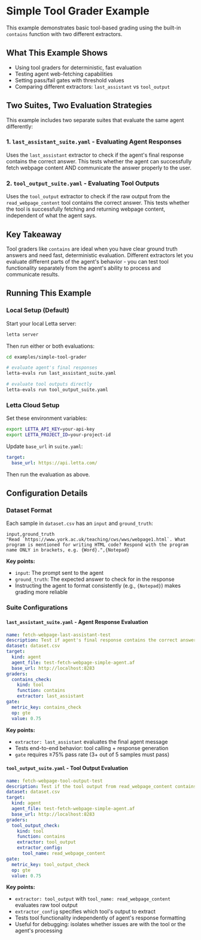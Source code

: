 # Simple Tool Grader Example

This example demonstrates basic tool-based grading using the built-in `contains` function with two different extractors.

## What This Example Shows

- Using tool graders for deterministic, fast evaluation
- Testing agent web-fetching capabilities
- Setting pass/fail gates with threshold values
- Comparing different extractors: `last_assistant` vs `tool_output`

## Two Suites, Two Evaluation Strategies

This example includes two separate suites that evaluate the same agent differently:

### 1. `last_assistant_suite.yaml` - Evaluating Agent Responses
Uses the `last_assistant` extractor to check if the agent's final response contains the correct answer. This tests whether the agent can successfully fetch webpage content AND communicate the answer properly to the user.

### 2. `tool_output_suite.yaml` - Evaluating Tool Outputs
Uses the `tool_output` extractor to check if the raw output from the `read_webpage_content` tool contains the correct answer. This tests whether the tool is successfully fetching and returning webpage content, independent of what the agent says.

## Key Takeaway

Tool graders like `contains` are ideal when you have clear ground truth answers and need fast, deterministic evaluation. Different extractors let you evaluate different parts of the agent's behavior - you can test tool functionality separately from the agent's ability to process and communicate results.

## Running This Example

### Local Setup (Default)

Start your local Letta server:
```bash
letta server
```

Then run either or both evaluations:
```bash
cd examples/simple-tool-grader

# evaluate agent's final responses
letta-evals run last_assistant_suite.yaml

# evaluate tool outputs directly
letta-evals run tool_output_suite.yaml
```

### Letta Cloud Setup

Set these environment variables:
```bash
export LETTA_API_KEY=your-api-key
export LETTA_PROJECT_ID=your-project-id
```

Update `base_url` in `suite.yaml`:
```yaml
target:
  base_url: https://api.letta.com/
```

Then run the evaluation as above.

## Configuration Details

### Dataset Format

Each sample in `dataset.csv` has an `input` and `ground_truth`:

```csv
input,ground_truth
"Read `https://www.york.ac.uk/teaching/cws/wws/webpage1.html`. What program is mentioned for writing HTML code? Respond with the program name ONLY in brackets, e.g. {Word}.",{Notepad}
```

**Key points:**
- `input`: The prompt sent to the agent
- `ground_truth`: The expected answer to check for in the response
- Instructing the agent to format consistently (e.g., `{Notepad}`) makes grading more reliable

### Suite Configurations

#### `last_assistant_suite.yaml` - Agent Response Evaluation

```yaml
name: fetch-webpage-last-assistant-test
description: Test if agent's final response contains the correct answer from fetched webpage
dataset: dataset.csv
target:
  kind: agent
  agent_file: test-fetch-webpage-simple-agent.af
  base_url: http://localhost:8283
graders:
  contains_check:
    kind: tool
    function: contains
    extractor: last_assistant
gate:
  metric_key: contains_check
  op: gte
  value: 0.75
```

**Key points:**
- `extractor: last_assistant` evaluates the final agent message
- Tests end-to-end behavior: tool calling + response generation
- `gate` requires ≥75% pass rate (3+ out of 5 samples must pass)

#### `tool_output_suite.yaml` - Tool Output Evaluation

```yaml
name: fetch-webpage-tool-output-test
description: Test if the tool output from read_webpage_content contains the correct answer
dataset: dataset.csv
target:
  kind: agent
  agent_file: test-fetch-webpage-simple-agent.af
  base_url: http://localhost:8283
graders:
  tool_output_check:
    kind: tool
    function: contains
    extractor: tool_output
    extractor_config:
      tool_name: read_webpage_content
gate:
  metric_key: tool_output_check
  op: gte
  value: 0.75
```

**Key points:**
- `extractor: tool_output` with `tool_name: read_webpage_content` evaluates raw tool output
- `extractor_config` specifies which tool's output to extract
- Tests tool functionality independently of agent's response formatting
- Useful for debugging: isolates whether issues are with the tool or the agent's processing
